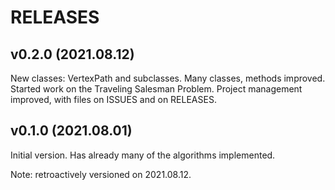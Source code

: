 # RELEASES

## v0.2.0 (2021.08.12)

New classes: VertexPath and subclasses.
Many classes, methods improved.
Started work on the Traveling Salesman Problem.
Project management improved, with files on ISSUES and on RELEASES.

## v0.1.0 (2021.08.01)

Initial version. Has already many of the algorithms implemented.

Note: retroactively versioned on 2021.08.12.
